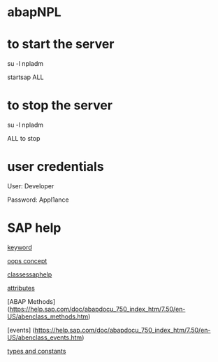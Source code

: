 # abapNPL

to start the server
=================
su -l npladm

startsap ALL

to stop the server
=================
su -l npladm 

ALL to stop

user credentials
===============
User: Developer

Password: Appl1ance

SAP help
========


[keyword](https://help.sap.com/doc/abapdocu_752_index_htm/7.52/en-US/abenabap_statements_overview.htm)

[oops concept](http://zevolving.com/category/abapobjects/)

[classessaphelp](https://help.sap.com/doc/abapdocu_750_index_htm/7.50/en-US/abenclasses.htm)

[attributes](https://help.sap.com/doc/abapdocu_750_index_htm/7.50/en-US/abenclass_attributes.htm)

[ABAP Methods] (https://help.sap.com/doc/abapdocu_750_index_htm/7.50/en-US/abenclass_methods.htm)

[events] (https://help.sap.com/doc/abapdocu_750_index_htm/7.50/en-US/abenclass_events.htm)

[types and constants](https://help.sap.com/doc/abapdocu_750_index_htm/7.50/en-US/abenclass_types_constants.htm)
